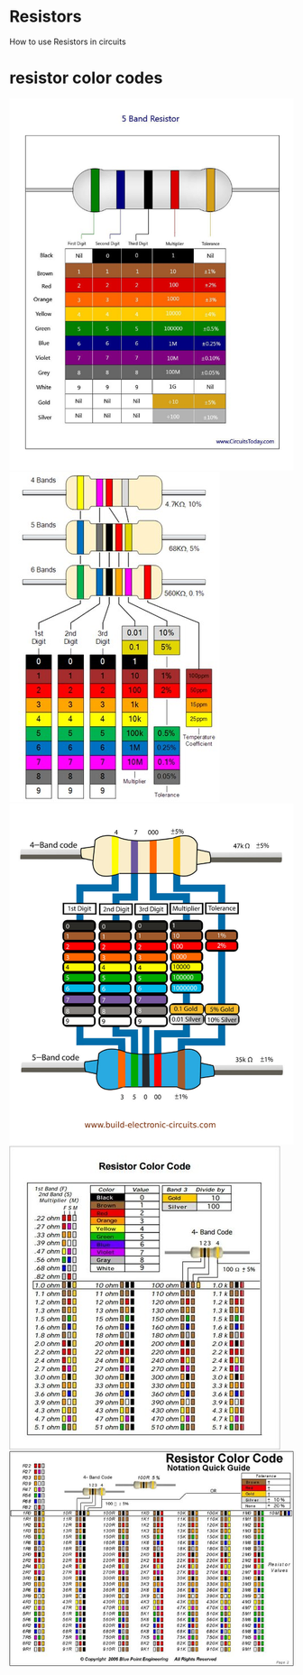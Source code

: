 # Resistors
How to use Resistors in circuits 
# resistor color codes
![](Images/IMG_20220501_233032_709.jpg)
![](Images/IMG_20220501_233624_292.jpg)
![](Images/IMG_20220501_234249_475.jpg)
![](Images/IMG_20220501_230512_130.jpg)
![](Images/IMG_20220501_231409_188.jpg)
